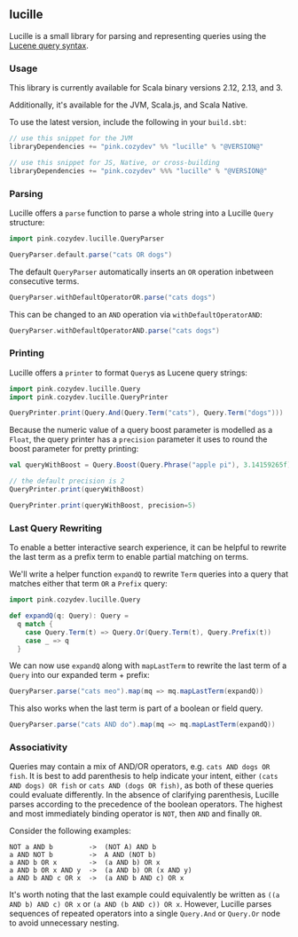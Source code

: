 ## lucille

Lucille is a small library for parsing and representing queries using the [Lucene query syntax](https://lucene.apache.org/core/9_8_0/queryparser/org/apache/lucene/queryparser/flexible/standard/StandardQueryParser.html).


### Usage

This library is currently available for Scala binary versions 2.12, 2.13, and 3.

Additionally, it's available for the JVM, Scala.js, and Scala Native.

To use the latest version, include the following in your `build.sbt`:

```scala
// use this snippet for the JVM
libraryDependencies += "pink.cozydev" %% "lucille" % "@VERSION@"

// use this snippet for JS, Native, or cross-building
libraryDependencies += "pink.cozydev" %%% "lucille" % "@VERSION@"
```

### Parsing

Lucille offers a `parse` function to parse a whole string into a Lucille `Query` structure:

```scala mdoc
import pink.cozydev.lucille.QueryParser

QueryParser.default.parse("cats OR dogs")
```

The default `QueryParser` automatically inserts an `OR` operation inbetween consecutive terms.

```scala mdoc
QueryParser.withDefaultOperatorOR.parse("cats dogs")
```

This can be changed to an `AND` operation via `withDefaultOperatorAND`:

```scala mdoc
QueryParser.withDefaultOperatorAND.parse("cats dogs")
```

### Printing

Lucille offers a `printer` to format `Query`s as Lucene query strings:

```scala mdoc
import pink.cozydev.lucille.Query
import pink.cozydev.lucille.QueryPrinter

QueryPrinter.print(Query.And(Query.Term("cats"), Query.Term("dogs")))
```

Because the numeric value of a query boost parameter is modelled as a `Float`, the query printer
has a `precision` parameter it uses to round the boost parameter for pretty printing:

```scala mdoc
val queryWithBoost = Query.Boost(Query.Phrase("apple pi"), 3.14159265f)

// the default precision is 2
QueryPrinter.print(queryWithBoost)

QueryPrinter.print(queryWithBoost, precision=5)
```

### Last Query Rewriting

To enable a better interactive search experience, it can be helpful to rewrite the last term as a
prefix term to enable partial matching on terms.

We'll write a helper function `expandQ` to rewrite `Term` queries into a query that matches either
that term `OR` a `Prefix` query:

```scala mdoc:silent
import pink.cozydev.lucille.Query

def expandQ(q: Query): Query =
  q match {
    case Query.Term(t) => Query.Or(Query.Term(t), Query.Prefix(t))
    case _ => q
  }
```

We can now use `expandQ` along with `mapLastTerm` to rewrite the last term of a `Query` into our
expanded term + prefix:

```scala mdoc
QueryParser.parse("cats meo").map(mq => mq.mapLastTerm(expandQ))
```

This also works when the last term is part of a boolean or field query.

```scala mdoc
QueryParser.parse("cats AND do").map(mq => mq.mapLastTerm(expandQ))
```

### Associativity

Queries may contain a mix of AND/OR operators, e.g. `cats AND dogs OR fish`.
It is best to add parenthesis to help indicate your intent, either `(cats AND dogs) OR fish` or `cats AND (dogs OR fish)`, as both of these queries could evaluate differently.
In the absence of clarifying parenthesis, Lucille parses according to the precedence of the boolean operators.
The highest and most immediately binding operator is `NOT`, then `AND` and finally `OR`.

Consider the following examples:

```
NOT a AND b         ->  (NOT A) AND b
a AND NOT b         ->  A AND (NOT b)
a AND b OR x        ->  (a AND b) OR x
a AND b OR x AND y  ->  (a AND b) OR (x AND y)
a AND b AND c OR x  ->  (a AND b AND c) OR x
```

It's worth noting that the last example could equivalently be written as `((a AND b) AND c) OR x` or `(a AND (b AND c)) OR x`.
However, Lucille parses sequences of repeated operators into a single `Query.And` or `Query.Or` node to avoid unnecessary nesting.
